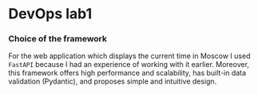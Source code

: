 # DevOps lab1
### Choice of the framework
For the web application which displays the current time in Moscow I used ```FastAPI``` because I had an experience of working with it earlier. Moreover, this framework offers high performance and scalability, has built-in data validation (Pydantic), and proposes simple and intuitive design.